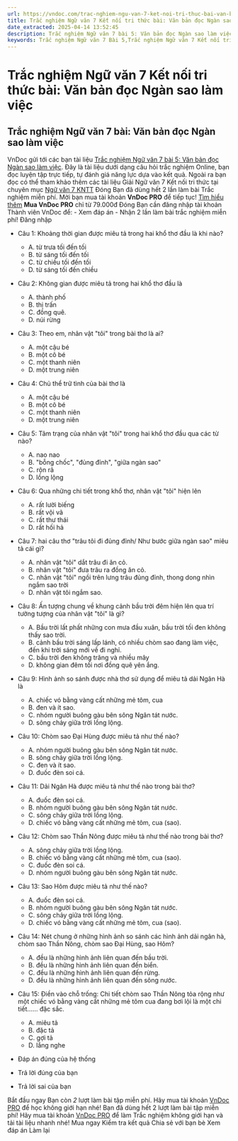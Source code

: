 ```yaml
---
url: https://vndoc.com/trac-nghiem-ngu-van-7-ket-noi-tri-thuc-bai-van-ban-doc-ngan-sao-lam-viec-329257
title: Trắc nghiệm Ngữ văn 7 Kết nối tri thức bài: Văn bản đọc Ngàn sao làm việc - VnDoc.com
date_extracted: 2025-04-14 13:52:45
description: Trắc nghiệm Ngữ văn 7 bài 5: Văn bản đọc Ngàn sao làm việc là bộ câu hỏi trắc nghiệm khách quan liên quan đến nội dung trong chương trình Ngữ văn 7 Kết nối tri thức
keywords: Trắc nghiệm Ngữ văn 7 Bài 5,Trắc nghiệm Ngữ văn 7 Kết nối tri thức Bài 5,Trắc nghiệm văn 7 Kết nối tri thức,Trắc nghiệm Ngữ văn 7 bài Văn bản đọc Ngàn sao làm việc,Trắc nghiệm Ngữ văn 7 KNTT,Văn bản đọc Ngàn sao làm việc,Ngữ văn 7 KNTT,Ngữ văn 7 bài 5 kntt
---
```


# Trắc nghiệm Ngữ văn 7 Kết nối tri thức bài: Văn bản đọc Ngàn sao làm việc
## **Trắc nghiệm Ngữ văn 7 bài: Văn bản đọc Ngàn sao làm việc**
VnDoc gửi tới các bạn tài liệu [Trắc nghiệm Ngữ văn 7 bài 5: Văn bản đọc Ngàn sao làm việc](<https://vndoc.com/trac-nghiem-ngu-van-7-ket-noi-tri-thuc-bai-van-ban-doc-ngan-sao-lam-viec-329257>). Đây là tài liệu dưới dạng câu hỏi trắc nghiệm Online, bạn đọc luyện tập trực tiếp, tự đánh giá năng lực dựa vào kết quả.
Ngoài ra bạn đọc có thể tham khảo thêm các tài liệu Giải Ngữ văn 7 Kết nối tri thức tại chuyên mục [Ngữ văn 7 KNTT](<https://vndoc.com/ngu-van-7-kntt-tap1>)
Đóng
Bạn đã dùng hết 2 lần làm bài Trắc nghiệm miễn phí. Mời bạn mua tài khoản **VnDoc PRO** để tiếp tục\! [Tìm hiểu thêm](</pro>)
**Mua VnDoc PRO** chỉ từ 79.000đ
Đóng
Bạn cần đăng nhập tài khoản Thành viên VnDoc để:
\- Xem đáp án
\- Nhận 2 lần làm bài trắc nghiệm miễn phí\!
Đăng nhập 
  * Câu 1: Khoảng thời gian được miêu tả trong hai khổ thơ đầu là khi nào?
    * A. từ trưa tối đến tối
    * B. từ sáng tối đến tối
    * C. từ chiều tối đến tối
    * D. từ sáng tối đến chiều
  * Câu 2: Không gian được miêu tả trong hai khổ thơ đầu là
    * A. thành phố
    * B. thị trấn
    * C. đồng quê.
    * D. núi rừng
  * Câu 3: Theo em, nhân vật "tôi" trong bài thơ là ai?
    * A. một cậu bé
    * B. một cô bé
    * C. một thanh niên
    * D. một trung niên
  * Câu 4: Chủ thể trữ tình của bài thơ là
    * A. một cậu bé
    * B. một cô bé
    * C. một thanh niên
    * D. một trung niên
  * Câu 5: Tâm trạng của nhân vật "tôi" trong hai khổ thơ đầu qua các từ nào?
    * A. nao nao
    * B. "bỗng chốc", "đủng đỉnh", "giữa ngàn sao"
    * C. rộn rã
    * D. lồng lộng
  * Câu 6: Qua những chi tiết trong khổ thơ, nhân vật "tôi" hiện lên
    * A. rất lười biếng
    * B. rất vội vã
    * C. rất thư thái
    * D. rất hối hả
  * Câu 7: hai câu thơ "trâu tôi đi đủng đỉnh/ Như bước giữa ngàn sao" miêu tả cái gì?
    * A. nhân vật "tôi" dắt trâu đi ăn cỏ.
    * B. nhân vật "tôi" đưa trâu ra đồng ăn cỏ.
    * C. nhân vật "tôi" ngồi trên lưng trâu đủng đỉnh, thong dong nhìn ngắm sao trời
    * D. nhân vật tôi ngắm sao.
  * Câu 8: Ấn tượng chung về khung cảnh bầu trời đêm hiện lên qua trí tưởng tượng của nhân vật "tôi" là gì?
    * A. Bầu trời lất phất những con mưa đầu xuân, bầu trời tối đen không thấy sao trời.
    * B. cảnh bầu trời sáng lấp lánh, có nhiều chòm sao đang làm việc, đến khi trời sáng mới về đi nghỉ.
    * C. bầu trời đen không trăng và nhiều mây
    * D. không gian đêm tối nơi đồng quê yên ắng.
  * Câu 9: Hình ảnh so sánh được nhà thơ sử dụng để miêu tả dải Ngân Hà là
    * A. chiếc vó bằng vàng cất những mẻ tôm, cua
    * B. đen và ít sao.
    * C. nhóm người buông gàu bên sông Ngân tát nước.
    * D. sông chảy giữa trời lồng lộng.
  * Câu 10: Chòm sao Đại Hùng được miêu tả như thế nào?
    * A. nhóm người buông gàu bên sông Ngân tát nước.
    * B. sông chảy giữa trời lồng lộng.
    * C. đen và ít sao.
    * D. đuốc đèn soi cá.
  * Câu 11: Dải Ngân Hà được miêu tả như thế nào trong bài thơ?
    * A. đuốc đèn soi cá.
    * B. nhóm người buông gàu bên sông Ngân tát nước.
    * C. sông chảy giữa trời lồng lộng.
    * D. chiếc vó bằng vàng cất những mẻ tôm, cua \(sao\).
  * Câu 12: Chòm sao Thần Nông được miêu tả như thế nào trong bài thơ?
    * A. sông chảy giữa trời lồng lộng.
    * B. chiếc vó bằng vàng cất những mẻ tôm, cua \(sao\).
    * C. đuốc đèn soi cá.
    * D. nhóm người buông gàu bên sông Ngân tát nước.
  * Câu 13: Sao Hôm được miêu tả như thế nào?
    * A. đuốc đèn soi cá.
    * B. nhóm người buông gàu bên sông Ngân tát nước.
    * C. sông chảy giữa trời lồng lộng.
    * D. chiếc vó bằng vàng cất những mẻ tôm, cua \(sao\).
  * Câu 14: Nét chung ở những hình ảnh so sánh các hình ảnh dải ngân hà, chòm sao Thần Nông, chòm sao Đại Hùng, sao Hôm?
    * A. đều là những hình ảnh liên quan đến bầu trời.
    * B. đều là những hình ảnh liên quan đến biển.
    * C. đều là những hình ảnh liên quan đến rừng.
    * D. đều là những hình ảnh liên quan đến sông nước.
  * Câu 15: Điền vào chỗ trống: Chi tiết chòm sao Thần Nông tỏa rộng như một chiếc vó bằng vàng cất những mẻ tôm cua đang bơi lội là một chi tiết...... đặc sắc.
    * A. miêu tả
    * B. đặc tả
    * C. gợi tả
    * D. lắng nghe

  * Đáp án đúng của hệ thống
  * Trả lời đúng của bạn
  * Trả lời sai của bạn

Bắt đầu ngay
Bạn còn _2_ lượt làm bài tập miễn phí. Hãy mua tài khoản [VnDoc PRO](</pro>) để học không giới hạn nhé\!  Bạn đã dùng hết 2 lượt làm bài tập miễn phí\! Hãy mua tài khoản [VnDoc PRO](</pro>) để làm Trắc nghiệm không giới hạn và tải tài liệu nhanh nhé\!  Mua ngay
Kiểm tra kết quả Chia sẻ với bạn bè Xem đáp án Làm lại
